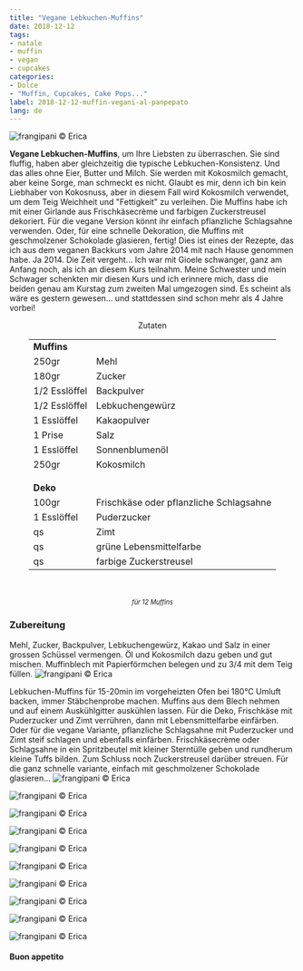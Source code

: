 ```yaml
---
title: "Vegane Lebkuchen-Muffins"
date: 2018-12-12
tags:
- natale
- muffin
- vegan
- cupcakes
categories:
- Dolce
- "Muffin, Cupcakes, Cake Pops..."
label: 2018-12-12-muffin-vegani-al-panpepato
lang: de
---
```

![](../2018-12-12-muffin-vegani-al-panpepato/header.jpg "frangipani © Erica")

**Vegane Lebkuchen-Muffins**, um Ihre Liebsten zu überraschen. Sie sind fluffig, haben aber gleichzeitig die typische Lebkuchen-Konsistenz. Und das alles ohne Eier, Butter und Milch. Sie werden mit Kokosmilch gemacht, aber keine Sorge, man schmeckt es nicht. Glaubt es mir, denn ich bin kein Liebhaber von Kokosnuss, aber in diesem Fall wird Kokosmilch verwendet, um dem Teig Weichheit und "Fettigkeit" zu verleihen. Die Muffins habe ich mit einer Girlande aus Frischkäsecrème und farbigen Zuckerstreusel dekoriert. Für die vegane Version könnt ihr einfach pflanzliche Schlagsahne verwenden. Oder, für eine schnelle Dekoration, die Muffins mit geschmolzener Schokolade glasieren, fertig! Dies ist eines der Rezepte, das ich aus dem veganen Backkurs vom Jahre 2014 mit nach Hause genommen habe. Ja 2014. Die Zeit vergeht... Ich war mit Gioele schwanger, ganz am Anfang noch, als ich an diesem Kurs teilnahm. Meine Schwester und mein Schwager schenkten mir diesen Kurs und ich erinnere mich, dass die beiden genau am Kurstag zum zweiten Mal umgezogen sind. Es scheint als wäre es gestern gewesen... und stattdessen sind schon mehr als 4 Jahre vorbei!

<div id="wrapper" style="text-align: center">
  <div id="yourdiv" style="display: inline-block;">
    <div class="ingredients" itemscope itemtype="http://schema.org/Recipe">
      <span itemprop="name" style="display:none;">Vegane Lebkuchen-Muffins</span>
      <span itemprop="recipeCategory" style="display:none;">Süsses</span>
      <img itemprop="image" style="display:none;" class="ignore-gallery-item" src="../2018-12-12-muffin-vegani-al-panpepato/header.jpeg"/>
      <span itemprop="author" style="display:none;">Erica Raiano</span>
      <span itemprop="description" style="display:none;">Vegane Lebkuchen-Muffins, um Ihre Liebsten zu überraschen. Sie sind fluffig, haben aber gleichzeitig die typische Lebkuchen-Konsistenz.</span>
      <div class="ingredients-title">Zutaten</div>
      <table>
        <tbody>
          <tr>
            <td colspan="2"><b>Muffins</b></td>
          </tr>
          <tr itemprop="recipeIngredient">
            <td>250gr</td>
            <td>Mehl</td>
          </tr>
          <tr itemprop="recipeIngredient">
            <td>180gr</td>
            <td>Zucker</td>
          </tr>
          <tr itemprop="recipeIngredient">
            <td>1/2 Esslöffel</td>
            <td>Backpulver</td>
          </tr>
          <tr itemprop="recipeIngredient">
            <td>1/2 Esslöffel</td>
            <td>Lebkuchengewürz</td>
          </tr>
          <tr itemprop="recipeIngredient">
            <td>1 Esslöffel</td>
            <td>Kakaopulver</td>
          </tr>
          <tr itemprop="recipeIngredient">
            <td>1 Prise</td>
            <td>Salz</td>
          </tr>
          <tr itemprop="recipeIngredient">
            <td>1 Esslöffel</td>
            <td>Sonnenblumenöl</td>
          </tr>
          <tr itemprop="recipeIngredient">
            <td>250gr</td>
            <td>Kokosmilch</td>
          </tr>
          <tr style="height: 15px;"></tr>
          <tr>          
            <td colspan="2"><b>Deko</b></td>
          </tr>
          <tr itemprop="recipeIngredient">
            <td>100gr</td>
            <td>Frischkäse oder pflanzliche Schlagsahne</td>
          </tr>
          <tr itemprop="recipeIngredient">
            <td>1 Esslöffel</td>
            <td>Puderzucker</td>
          </tr>
          <tr itemprop="recipeIngredient">
            <td>qs</td>
            <td>Zimt</td>
          </tr>
          <tr itemprop="recipeIngredient">
            <td>qs</td>
            <td>grüne Lebensmittelfarbe</td>
          </tr>
          <tr itemprop="recipeIngredient">
            <td>qs</td>
            <td>farbige Zuckerstreusel</td>
          </tr>
        </tbody>
      </table>
      <br></br>
      <i class="pull-right" style="font-size: 80%;">für 12 Muffins</i>
    </div>
  </div>
</div>


<h3>
  <font color="grey">
    <i class="fa-solid fa-gears"></i>
  </font> Zubereitung
</h3>

Mehl, Zucker, Backpulver, Lebkuchengewürz, Kakao und Salz in einer grossen Schüssel vermengen. Öl und Kokosmilch dazu geben und gut mischen. Muffinblech mit Papierförmchen belegen und zu 3/4 mit dem Teig füllen.
![](../2018-12-12-muffin-vegani-al-panpepato/teglia.jpg "frangipani © Erica")

Lebkuchen-Muffins für 15-20min im vorgeheizten Ofen bei 180°C Umluft backen, immer Stäbchenprobe machen. Muffins aus dem Blech nehmen und auf einem Auskühlgitter auskühlen lassen. Für die Deko, Frischkäse mit Puderzucker und Zimt verrühren, dann mit Lebensmittelfarbe einfärben. Oder für die vegane Variante, pflanzliche Schlagsahne mit Puderzucker und Zimt steif schlagen und ebenfalls einfärben. Frischkäsecrème oder Schlagsahne in ein Spritzbeutel mit kleiner Sterntülle geben und rundherum kleine Tuffs bilden. Zum Schluss noch Zuckerstreusel darüber streuen. Für die ganz schnelle variante, einfach mit geschmolzener Schokolade glasieren...
![](../2018-12-12-muffin-vegani-al-panpepato/risultato1.jpg "frangipani © Erica")

![](../2018-12-12-muffin-vegani-al-panpepato/risultato2.jpg "frangipani © Erica")

![](../2018-12-12-muffin-vegani-al-panpepato/risultato3.jpg "frangipani © Erica")

![](../2018-12-12-muffin-vegani-al-panpepato/risultato4.jpg "frangipani © Erica")

![](../2018-12-12-muffin-vegani-al-panpepato/risultato5.jpg "frangipani © Erica")

![](../2018-12-12-muffin-vegani-al-panpepato/risultato6.jpg "frangipani © Erica")

![](../2018-12-12-muffin-vegani-al-panpepato/risultato7.jpg "frangipani © Erica")

![](../2018-12-12-muffin-vegani-al-panpepato/risultato8.jpg "frangipani © Erica")

![](../2018-12-12-muffin-vegani-al-panpepato/risultato9.jpg "frangipani © Erica")

![](../2018-12-12-muffin-vegani-al-panpepato/risultato10.jpg "frangipani © Erica")

<h4>Buon appetito
  <font color="red">
    <i class="fa-regular fa-face-smile"></i>
  </font>
</h4>
